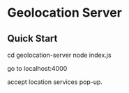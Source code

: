 # Geolocation Server

## Quick Start
cd geolocation-server
node index.js

go to localhost:4000

accept location services pop-up.
